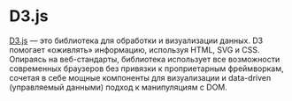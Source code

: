 # D3.js

[D3.js](http://d3js.org/) — это библиотека для обработки и визуализации данных. D3 помогает «оживлять» информацию, используя HTML, SVG и CSS. Опираясь на веб-стандарты, библиотека использует все возможности современных браузеров без привязки к проприетарным фреймворкам, сочетая в себе мощные компоненты для визуализации и data-driven (управляемый данными) подход к манипуляциям с DOM.